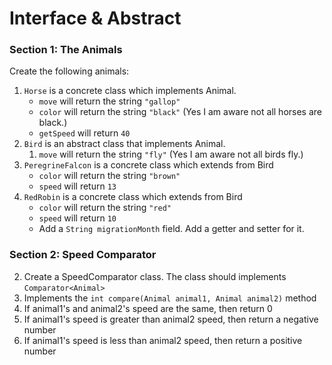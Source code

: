 # Interface & Abstract

### Section 1: The Animals
Create the following animals:
1. `Horse` is a concrete class which implements Animal.
    - `move` will return the string `"gallop"`
    - `color` will return the string `"black"` (Yes I am aware not all horses are black.)
    - `getSpeed` will return `40`
2. `Bird` is an abstract class that implements Animal.
    1. `move` will return the string `"fly"` (Yes I am aware not all birds fly.)
3. `PeregrineFalcon` is a concrete class which extends from Bird
    - `color` will return the string `"brown"`
    - `speed` will return `13`
4. `RedRobin` is a concrete class which extends from Bird
    - `color` will return the string `"red"`
    - `speed` will return `10`
    - Add a `String migrationMonth` field. Add a getter and setter for it.

### Section 2: Speed Comparator
2. Create a SpeedComparator class. The class should implements `Comparator<Animal>`
3. Implements the `int compare(Animal animal1, Animal animal2)` method
  1. If animal1's and animal2's speed are the same, then return 0
  2. If animal1's speed is greater than animal2 speed, then return a negative number
  3. If animal1's speed is less than animal2 speed, then return a positive number 
